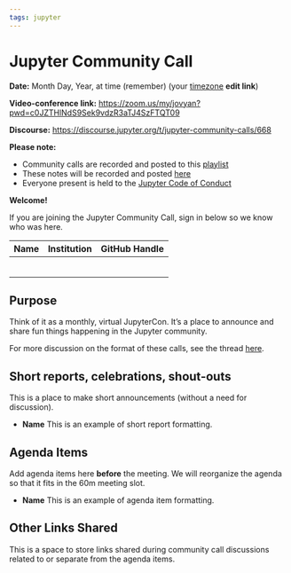 ```yaml
---
tags: jupyter
---
```

# Jupyter Community Call

**Date:** Month Day, Year, at time (remember) (your [timezone](https://arewemeetingyet.com/Los%20Angeles/2020-11-24/10:00/Jupyter%20Community%20Call) **edit link**)

**Video-conference link:** https://zoom.us/my/jovyan?pwd=c0JZTHlNdS9Sek9vdzR3aTJ4SzFTQT09

**Discourse:** https://discourse.jupyter.org/t/jupyter-community-calls/668

**Please note:**
- Community calls are recorded and posted to this [playlist](https://www.youtube.com/playlist?list=PLUrHeD2K9Cmkoamm4NjLmvXC4Y6E1o8SP)
- These notes will be recorded and posted [here](https://jupyter.readthedocs.io/en/latest/community/community-call-notes/index.html)
- Everyone present is held to the [Jupyter Code of Conduct](https://jupyter.org/conduct)

**Welcome!**

If you are joining the Jupyter Community Call, sign in below so we know who was here.

|   Name   |           Institution     | GitHub Handle                     |
|----------|---------------------------|-----------------------------------|
|          |            | 
|          |            | 
|          |            | 
|          |            | 
|          |            | 
|          |            | 



## Purpose

Think of it as a monthly, virtual JupyterCon. It’s a place to announce and share fun things happening in the Jupyter community.

For more discussion on the format of these calls, see the thread [here](https://discourse.jupyter.org/t/reviving-the-all-jupyter-team-meetings/423).

## Short reports, celebrations, shout-outs

This is a place to make short announcements (without a need for discussion). 

* **Name** This is an example of short report formatting.


## Agenda Items

Add agenda items here **before** the meeting. We will reorganize the agenda so that it fits in the 60m meeting slot.

* **Name** This is an example of agenda item formatting.

## Other Links Shared

This is a space to store links shared during community call discussions related to or separate from the agenda items.
